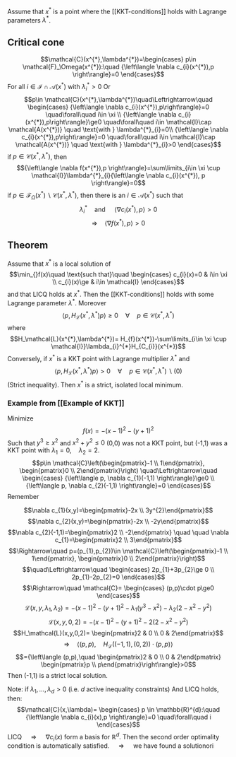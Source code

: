 Assume that $x^{*}$ is a point where the [[KKT-conditions]] holds with Lagrange parameters $\lambda^{*}$.
## Critical cone
$$\mathcal{C}(x^{*},\lambda^{*})=\begin{cases}
p\in \mathcal{F}_\Omega(x^{*}):\quad {\left\langle \nabla c_{i}(x^{*}),p \right\rangle}=0
\end{cases}$$
For all $i\in \mathcal{I}\cap \mathcal{A}(x^{*})$ with $\lambda^{*}_{i}>0$
Or
$$p\in \mathcal{C}(x^{*},\lambda^{*})\quad\Leftrightarrow\quad \begin{cases}
{\left\langle \nabla c_{i}(x^{*}),p\right\rangle}=0 \quad\forall\quad i\in \xi \\
{\left\langle \nabla c_{i}(x^{*}),p\right\rangle}\ge0 \quad\forall\quad i\in \mathcal{I}\cap \mathcal{A(x^{*})} \quad \text{with } \lambda^{*}_{i}=0\\
{\left\langle \nabla c_{i}(x^{*}),p\right\rangle}=0 \quad\forall\quad i\in  \mathcal{I}\cap \mathcal{A(x^{*})} \quad \text{with } \lambda^{*}_{i}>0
\end{cases}$$
if $p\in \mathcal{C}(x^{*},\lambda^{*})$, then 
$${\left\langle \nabla f(x^{*}),p \right\rangle}=\sum\limits_{i\in \xi \cup \mathcal{I}}\lambda^{*}_{i}{\left\langle \nabla c_{i}(x^{*}), p \right\rangle}=0$$
if $p\in \mathcal{F}_{\Omega}(x^{*})\backslash \mathcal{C}(x^{*},\lambda^{*})$, then there is an $i\in \mathcal{A}(x^{*})$ such that
$$\lambda_{i}^{*}\quad \text{and }\quad {\left\langle \nabla c_{i}(x^{*}),p \right\rangle}>0$$
$$\Rightarrow\quad {\left\langle \nabla f(x^{*}),p \right\rangle}>0$$

## Theorem
Assume that $x^{*}$ is a local solution of 
$$\min_{}f(x)\quad \text{such that}\quad \begin{cases}
c_{i}(x)=0 & i\in \xi \\
c_{i}(x)\ge  & i\in \mathcal{I}
\end{cases}$$
and that LICQ holds at $x^{*}$. 
Then the [[KKT-conditions]] holds with some Lagrange parameter $\lambda^{*}$.
Moreover
$${\left\langle p,H_\mathcal{L}(x^{*},\lambda^{*})p \right\rangle}\ge0\quad\forall\quad p\in \mathcal{C}(x^{*},\lambda^{*})$$where $$H_\mathcal{L}(x^{*},\lambda^{*})= H_{f}(x^{*})-\sum\limits_{i\in \xi \cup \mathcal{I}}\lambda_{i}^{*}H_{C_{i}}(x^{*})$$
Conversely, if $x^{*}$ is a KKT point with Lagrange multiplier $\lambda^{*}$ and 
$${\left\langle p,H_\mathcal{L}(x^{*},\lambda^{*})p \right\rangle}>0\quad\forall\quad p\in \mathcal{C}(x^{*},\lambda^{*})\backslash(0)$$
(Strict inequality).
Then $x^{*}$ is a strict, isolated local minimum.

### Example from [[Example of KKT]]
Minimize
$$f(x)=-(x-1)^{2}-(y+1)^{2}$$
Such that $y^{3}\ge x^{2}$ and $x^{2}+y^{2}\le0$
(0,0) was not a KKT point, but 
(-1,1) was a KKT point with $\lambda_{1}=0, \quad \lambda_{2}=2$.
$$p\in \mathcal{C}\left(\begin{pmatrix}-1 \\ 1\end{pmatrix}, \begin{pmatrix}0 \\ 2\end{pmatrix}\right) \quad\Leftrightarrow\quad \begin{cases}
{\left\langle p, \nabla c_{1}(-1,1) \right\rangle}\ge0 \\
{\left\langle p, \nabla c_{2}(-1,1) \right\rangle}=0
\end{cases}$$
Remember

$$\nabla c_{1}(x,y)=\begin{pmatrix}-2x  \\ 3y^{2}\end{pmatrix}$$
$$\nabla c_{2}(x,y)=\begin{pmatrix}-2x \\ -2y\end{pmatrix}$$
$$\nabla c_{2}(-1,1)=\begin{pmatrix}2 \\ -2\end{pmatrix} \quad \quad \nabla c_{1}=\begin{pmatrix}2 \\ 3\end{pmatrix}$$
$$\Rightarrow\quad p=(p_{1},p_{2})\in \mathcal{C}\left(\begin{pmatrix}-1 \\ 1\end{pmatrix}, \begin{pmatrix}0 \\ 2\end{pmatrix}\right)$$
$$\quad\Leftrightarrow\quad \begin{cases}
2p_{1}+3p_{2}\ge 0 \\
2p_{1}-2p_{2}=0
\end{cases}$$
$$\Rightarrow\quad \mathcal{C}= \begin{cases}
(p,p)\cdot p\ge0
\end{cases}$$
$$\mathcal{L}(x,y,\lambda_{1},\lambda_{2})= -(x-1)^{2}-(y+1)^{2}-\lambda_{1}(y^{3}-x^{2})-\lambda_{2}(2-x^{2}-y^{2})$$
$$\mathcal{L}(x,y,0,2)= -(x-1)^{2}-(y+1)^{2}-2(2-x^{2}-y^{2})$$
$$H_\mathcal{L}(x,y,0,2)= \begin{pmatrix}2 & 0 \\ 0 & 2\end{pmatrix}$$
$$\Rightarrow\quad {\left\langle (p,p),\quad H_\mathcal{L}((-1,1), (0,2)) \cdot(p,p) \right\rangle}$$
$$={\left\langle (p,p),\quad \begin{pmatrix}2 & 0 \\ 0 & 2\end{pmatrix} \begin{pmatrix}p \\ p\end{pmatrix}\right\rangle}>0$$
Then (-1,1) is a strict local solution.

Note:
if $\lambda_{1},\dots,\lambda_{d}>0$        (i.e. $d$ active inequality constraints)
And LICQ holds, then:
$$\mathcal{C}(x,\lambda)= \begin{cases}
p \in \mathbb{R}^{d}:\quad {\left\langle \nabla c_{i}(x),p \right\rangle}=0 \quad\forall\quad i
\end{cases}$$
LICQ $\quad\Rightarrow\quad$ $\nabla c_{i}(x)$ form a basis for $\mathbb{R}^{d}$.
Then the second order optimality condition is automatically satisfied. $\quad\Rightarrow\quad$ we have found a solutionori